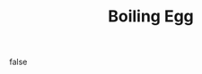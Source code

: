 ---
layout: photo
modal: true
thumb: https://csnapmediahost.github.io/assets1/Thumbs/BoilingEggRoofNight.jpg
full: https://csnapmediahost.github.io/assets1/Render/BoilingEggRoofNight.jpg
size: small
ar: landscape
body: false
title: "Boiling Egg"
tags: textures architecture man-made
---